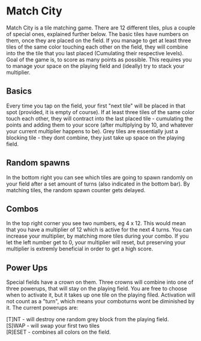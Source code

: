 Match City
=====================

Match City is a tile matching game. There are 12 different tiles, plus a couple of special ones, explained further below. The basic tiles have numbers on them, once they are placed on the field. If you manage to get at least three tiles  of the same color touching each other on the field, they will combine into the the tile that you last placed (Cumulating their respective levels). Goal of the game is, to score as many points as possible. This requires you to manage your space on the playing field and (ideally) try to stack your multiplier. 

Basics
-----
Every time you tap on the field, your first "next tile" will be placed in that spot (provided, it is empty of course). If at least three tiles of the same color touch each other, they will contract into the last placed tile - cumulating the points and adding them to your score (after multiplying by 10, and whatever your current multiplier happens to be).
Grey tiles are essentially just a blocking tile - they dont combine, they just take up space on the playing field.

Random spawns
-----
In the bottom right you can see which tiles are going to spawn randomly on your field after a set amount of turns (also indicated in the bottom bar). By matching tiles, the random spawn counter gets delayed.

Combos
-------
In the top right corner you see two numbers, eg 4 x 12. This would mean that you have a multiplier of 12 which is active for the next 4 turns. You can increase your multiplier, by matching more tiles during your combo. If you let the left number get to 0, your multiplier will reset, but preserving your multiplier is extremly beneficial in order to get a high score.

Power Ups
---------
Special fields have a crown on them. Three crowns will combine into one of three powerups, that will stay on the playing field. You are free to choose when to activate it, but it takes up one tile on the playing filed. Activation will not count as a "turn", which means your comboturns wont be diminished by it. The current powerups are:

[T]NT - will destroy one random grey block from the playing field. <br>
[S]WAP - will swap your first two tiles <br>
[R]ESET - combines all colors on the field. 

